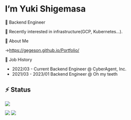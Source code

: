 # I’m Yuki Shigemasa


🤔 Backend Engineer


💬 Recently interested in infrastructure(GCP, Kubernetes...).


👤 About Me

→https://gegeson.github.io/Portfolio/


🏢 Job History

- 2022/03 - Current Backend Engineer @ CyberAgent, Inc.
- 2021/03 - 2023/01 Backend Engineer @ Oh my teeth


## ⚡ Status

![](https://github-profile-summary-cards.vercel.app/api/cards/profile-details?username=gegeson&theme=solarized)

![](https://github-profile-summary-cards.vercel.app/api/cards/repos-per-language?username=gegeson&theme=solarized)  ![](https://github-profile-summary-cards.vercel.app/api/cards/most-commit-language?username=gegeson&theme=solarized)
